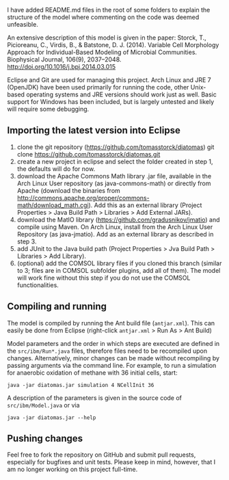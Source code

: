 I have added README.md files in the root of some folders to explain the structure of the model where commenting on the code was deemed unfeasible.

An extensive description of this model is given in the paper:
Storck, T., Picioreanu, C., Virdis, B., & Batstone, D. J. (2014). Variable Cell Morphology Approach for Individual-Based Modeling of Microbial Communities. Biophysical Journal, 106(9), 2037–2048. http://doi.org/10.1016/j.bpj.2014.03.015

Eclipse and Git are used for managing this project. Arch Linux and JRE 7 (OpenJDK) have been used primarily for running the code, other Unix-based operating systems and JRE versions should work just as well. Basic support for Windows has been included, but is largely untested and likely will require some debugging.

Importing the latest version into Eclipse
-----------------------------------------
1. clone the git repository (https://github.com/tomasstorck/diatomas)
git clone https://github.com/tomasstorck/diatomas.git
2. create a new project in eclipse and select the folder created in step 1, the defaults will do for now.
3. download the Apache Commons Math library .jar file, available in the Arch Linux User repository (as java-commons-math) or directly from Apache (download the binaries from http://commons.apache.org/proper/commons-math/download_math.cgi). Add this as an external library (Project Properties > Java Build Path > Libraries > Add External JARs).
4. download the MatIO library (https://github.com/gradusnikov/jmatio) and compile using Maven. On Arch Linux, install from the Arch Linux User Repository (as java-jmatio). Add as an external library as described in step 3. 
5. add JUnit to the Java build path (Project Properties > Jva Build Path > Libraries > Add Library).
6. (optional) add the COMSOL library files if you cloned this branch (similar to 3; files are in COMSOL subfolder plugins, add all of them). The model will work fine without this step if you do not use the COMSOL functionalities.

Compiling and running
---------------------
The model is compiled by running the Ant build file (`antjar.xml`). This can easily be done from Eclipse (right-click `antjar.xml` > Run As > Ant Build)

Model parameters and the order in which steps are executed are defined in the `src/ibm/Run*.java` files, therefore files need to be recompiled upon changes. Alternatively, minor changes can be made without recompiling by passing arguments via the command line. For example, to run a simulation for anaerobic oxidation of methane with 36 initial cells, start:
```
java -jar diatomas.jar simulation 4 NCellInit 36
```

A description of the parameters is given in the source code of `src/ibm/Model.java` or via 
```
java -jar diatomas.jar --help
```

Pushing changes
---------------
Feel free to fork the repository on GitHub and submit pull requests, especially for bugfixes and unit tests. Please keep in mind, however, that I am no longer working on this project full-time.
